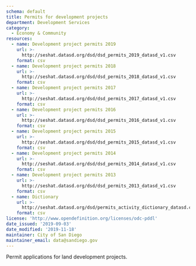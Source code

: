 ```yaml
---
schema: default
title: Permits for development projects
department: Development Services
category:
  - Economy & Community
resources:
  - name: Development project permits 2019
    url: >-
      http://seshat.datasd.org/dsd/dsd_permits_2019_datasd_v1.csv
    format: csv
  - name: Development project permits 2018
    url: >-
      http://seshat.datasd.org/dsd/dsd_permits_2018_datasd_v1.csv
    format: csv
  - name: Development project permits 2017
    url: >-
      http://seshat.datasd.org/dsd/dsd_permits_2017_datasd_v1.csv
    format: csv
  - name: Development project permits 2016
    url: >-
      http://seshat.datasd.org/dsd/dsd_permits_2016_datasd_v1.csv
    format: csv
  - name: Development project permits 2015
    url: >-
      http://seshat.datasd.org/dsd/dsd_permits_2015_datasd_v1.csv
    format: csv
  - name: Development project permits 2014
    url: >-
      http://seshat.datasd.org/dsd/dsd_permits_2014_datasd_v1.csv
    format: csv
  - name: Development project permits 2013
    url: >-
      http://seshat.datasd.org/dsd/dsd_permits_2013_datasd_v1.csv
    format: csv
  - name: Dictionary
    url: >-
      http://seshat.datasd.org/dsd/permits_activity_dictionary_datasd.csv
    format: csv
license: 'http://www.opendefinition.org/licenses/odc-pddl'
date_issued: '2019-09-03'
date_modified: '2019-11-18'
maintainer: City of San Diego
maintainer_email: data@sandiego.gov
---
```

Permit applications for land development projects.